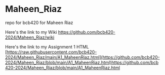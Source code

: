 # Maheen_Riaz
repo for bcb420 for Maheen Riaz

Here's the link to my Wiki https://github.com/bcb420-2024/Maheen_Riaz/wiki

Here's the link to my Assignment 1 HTML [https://raw.githubusercontent.com/bcb420-2024/Maheen_Riaz/main/A1_MaheenRiaz.html](https://github.com/bcb420-2024/Maheen_Riaz/blob/main/A1_MaheenRiaz.html)https://github.com/bcb420-2024/Maheen_Riaz/blob/main/A1_MaheenRiaz.html
